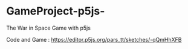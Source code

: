 # GameProject-p5js-
The War in Space Game with p5js

Code and Game : https://editor.p5js.org/pars_tt/sketches/-qQmHhXFB
